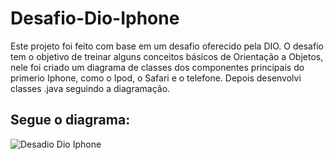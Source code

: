 # Desafio-Dio-Iphone

Este projeto foi feito com base em um desafio oferecido pela DIO. O desafio tem o objetivo de treinar alguns conceitos básicos de Orientação a Objetos, nele foi criado um diagrama de classes dos componentes principais do primerio Iphone, como o Ipod, o Safari e o telefone. Depois desenvolvi classes .java seguindo a diagramação.

## Segue o diagrama:

![Desadio Dio Iphone](https://github.com/pedrohp28/Desafio-Dio-Iphone/assets/91918544/9a60356b-015b-478b-88e5-d4975416aaaa)
